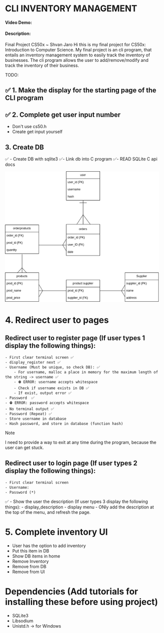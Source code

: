 # CLI INVENTORY MANAGEMENT
#### Video Demo: <URL HERE>
#### Description: 
Final Project CS50x ~ Shvan Jaro
Hi this is my final project for CS50x: Introduction to Computer Science.
My final project is an cli program, that entails an inventory management system to easily track the inventory of businesses. 
The cli program allows the user to add/remove/modify and track the inventory of their business.

TODO:
## ✅ 1. Make the display for the starting page of the CLI program 

## ✅ 2. Complete get user input number
- Don't use cs50.h
- Create get input yourself 

## 3. Create DB
✅ - Create DB with sqlite3
✅- Link db into C program
✅- READ SQLite C api docs

![Database](assets/DB-finalproject.drawio.png)

# 4. Redirect user to pages
## Redirect user to register page (If user types 1 display the following things):
    - First clear terminal screen ✅
    - display_register next ✅
    - Username (Must be unique, so check DB): ✅
        - For username, malloc a place in memory for the maximum length of the string -> username ✅
        - ⛔ ERROR: username accepts whitespace 
        - Check if username exists in DB ✅
        - If exist, output error ✅
    - Password  ✅
    - ⛔ ERROR: password accepts whitespace
    - No terminal output ✅
    - Password (Repeat) ✅
    - Store username in database 
    - Hash password, and store in database (function hash)

> [!NOTE]
 > I need to provide a way to exit at any time during the program, because the user can get stuck.

## Redirect user to login page (If user types 2 display the following things):
    - First clear terminal screen
    - Username:
    - Password (*)

✅ - Show the user the description (If user types 3 display the following things):
    - display_description
    - display menu
    - ONly add the description at the top of the menu, and refresh the page. 


# 5. Complete inventory UI
- User has the option to add inventory
- Put this item in DB
- Show DB items in home 
- Remove Inventory
- Remove from DB
- Remove from UI
  
# Dependencies (Add tutorials for installing these before using project)
- SQLite3
- Libsodium
- Unistd.h -> for Windows
